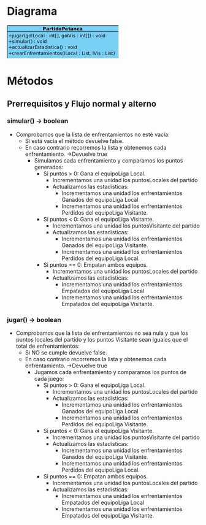 # Diagrama

![umlPartido](https://github.com/Jloen1999/tramitesPlanificaciones/blob/3f992be0008cbe0472177ce3004849d8f8c301a7/estudios/UEX/Curso2/Asignaturas/MDP/ProyectoFinal2/Clases/PartidoPetanca/images/UMLPartidoPetanca.png)


# Métodos
## Prerrequisitos y Flujo normal y alterno
### simular() → boolean
- Comprobamos que la lista de enfrentamientos no esté vacía:
	- Si está vacía el método devuelve false.
	- En caso contrario recorremos la lista y obtenemos cada enfrentamiento. →Devuelve true
		- Simulamos cada enfrentamiento y comparamos los puntos generados:
			- Si puntos > 0: Gana el equipoLiga Local.
				- Incrementamos una unidad los puntosLocales del partido
				- Actualizamos las estadísticas:
					- Incrementamos una unidad los enfrentamientos Ganados del equipoLiga Local
					- Incrementamos una unidad los enfrentamientos Perdidos del equipoLiga Visitante.
			- Si puntos < 0: Gana el equipoLiga Visitante.
				- Incrementamos una unidad los puntosVisitante del partido
				- Actualizamos las estadísticas:
					- Incrementamos una unidad los enfrentamientos Ganados del equipoLiga Visitante.
					- Incrementamos una unidad los enfrentamientos Perdidos del equipoLiga Local.
			- Si puntos == 0: Empatan ambos equipos.
				- Incrementamos una unidad los puntosLocales del partido
				- Actualizamos las estadísticas:
					- Incrementamos una unidad los enfrentamientos Empatados del equipoLiga Local
					- Incrementamos una unidad los enfrentamientos Empatados del equipoLiga Visitante.

### jugar() → boolean
- Comprobamos que la lista de enfrentamientos no sea nula y que los puntos locales del partido y los puntos Visitante sean iguales que el total de enfrentamientos:
	- Si NO se cumple devuelve false.
	- En caso contrario recorremos la lista y obtenemos cada enfrentamiento. →Devuelve true
		- Jugamos cada enfrentamiento y comparamos los puntos de cada juego:
			- Si puntos > 0: Gana el equipoLiga Local.
				- Incrementamos una unidad los puntosLocales del partido
				- Actualizamos las estadísticas:
					- Incrementamos una unidad los enfrentamientos Ganados del equipoLiga Local
					- Incrementamos una unidad los enfrentamientos Perdidos del equipoLiga Visitante.
			- Si puntos < 0: Gana el equipoLiga Visitante.
				- Incrementamos una unidad los puntosVisitante del partido
				- Actualizamos las estadísticas:
					- Incrementamos una unidad los enfrentamientos Ganados del equipoLiga Visitante.
					- Incrementamos una unidad los enfrentamientos Perdidos del equipoLiga Local.
			- Si puntos == 0: Empatan ambos equipos.
				- Incrementamos una unidad los puntosLocales del partido
				- Actualizamos las estadísticas:
					- Incrementamos una unidad los enfrentamientos Empatados del equipoLiga Local
					- Incrementamos una unidad los enfrentamientos Empatados del equipoLiga Visitante.
